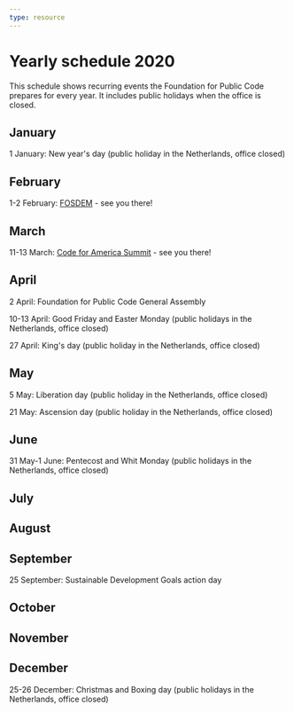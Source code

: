```yaml
---
type: resource
---
```


# Yearly schedule 2020

This schedule shows recurring events the Foundation for Public Code prepares for every year. It includes public holidays when the office is closed.

## January

1 January: New year's day (public holiday in the Netherlands, office closed)

## February

1-2 February: [FOSDEM](https://fosdem.org/2020/) - see you there!

## March

11-13 March: [Code for America Summit](https://www.codeforamerica.org/summit) - see you there!

## April

2 April: Foundation for Public Code General Assembly

10-13 April: Good Friday and Easter Monday (public holidays in the Netherlands, office closed)

27 April: King's day (public holiday in the Netherlands, office closed)

## May

5 May: Liberation day (public holiday in the Netherlands, office closed)

21 May: Ascension day (public holiday in the Netherlands, office closed)

## June

31 May-1 June: Pentecost and Whit Monday (public holidays in the Netherlands, office closed)

## July

## August

## September

25 September: Sustainable Development Goals action day

## October

## November

## December

25-26 December: Christmas and Boxing day (public holidays in the Netherlands, office closed)
